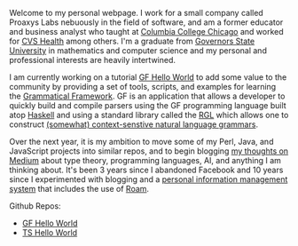 Welcome to my personal webpage. I work for a small company called Proaxys Labs nebuously in the field of software, and am a
former educator and business analyst who taught at [Columbia College Chicago](https://www.colum.edu/) and worked for [CVS Health](https://www.cvshealth.com/) among others. I'm a graduate from [Governors State University](https://www.govst.edu/) in mathematics and computer science and my personal and professional interests are heavily intertwined.

I am currently working on a tutorial [GF Hello World](https://github.com/jtvisona/gf-hello-world) to add some value to the community by providing a set of tools, scripts, and examples for learning the [Grammatical Framework](https://www.grammaticalframework.org/). GF is an application that allows a developer to quickly build and compile parsers using the GF programming language built atop [Haskell](https://www.haskell.org/) and using a standard library called the [RGL](https://www.grammaticalframework.org/lib/doc/rgl-tutorial/index.html) which allows one to construct [(somewhat) context-senstive natural language grammars](https://en.wikipedia.org/wiki/Context-sensitive_grammar).

Over the next year, it is my ambition to move some of my Perl, Java, and JavaScript projects into similar repos, and to begin blogging [my thoughts on Medium](https://medium.com/@jonathanvisona) about type theory, programming languages, AI, and anything I am thinking about. It's been 3 years since I abandoned Facebook and 10 years since I experimented with blogging and a [personal information management system](https://en.wikipedia.org/wiki/Personal_information_management) that includes the use of [Roam](roamreasearch.com).

Github Repos:

* [GF Hello World](https://github.com/jtvisona/gf-hello-world)
* [TS Hello World](https://github.com/jtvisona/ts-hello-world)



